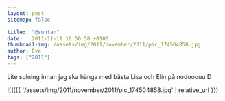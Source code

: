 ```yaml
---
layout: post
sitemap: false

title:  "@suntan"
date:   2011-11-11 16:50:58 +0100
thumbnail-img: /assets/img/2011/november/2011/pic_174504858.jpg
author: Eva
tags: ["2011"]
---
```


Lite solning innan jag ska hänga med bästa Lisa och Elin på nodooouu:D

![]({{ '/assets/img/2011/november/2011/pic_174504858.jpg'  | relative_url }})

